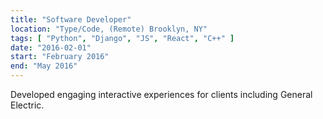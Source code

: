 ```yaml
---
title: "Software Developer"
location: "Type/Code, (Remote) Brooklyn, NY"
tags: [ "Python", "Django", "JS", "React", "C++" ]
date: "2016-02-01"
start: "February 2016"
end: "May 2016"
---
```


Developed engaging interactive experiences for clients including General Electric.